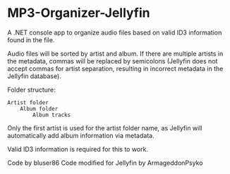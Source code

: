 MP3-Organizer-Jellyfin
======================

A .NET console app to organize audio files based on valid ID3 information found in the file.

Audio files will be sorted by artist and album. If there are multiple artists in the metadata, commas will be replaced by semicolons (Jellyfin does not accept commas for artist separation, resulting in incorrect metadata in the Jellyfin database).

Folder structure:

    Artist folder
        Album folder
            Album tracks

Only the first artist is used for the artist folder name, as Jellyfin will automatically add album information via metadata.

Valid ID3 information is required for this to work.

Code by bluser86 
Code modified for Jellyfin by ArmageddonPsyko
